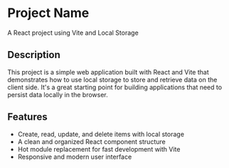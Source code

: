 # Project Name

A React project using Vite and Local Storage

## Description

This project is a simple web application built with React and Vite that demonstrates how to use local storage to store and retrieve data on the client side. It's a great starting point for building applications that need to persist data locally in the browser.

## Features

- Create, read, update, and delete items with local storage
- A clean and organized React component structure
- Hot module replacement for fast development with Vite
- Responsive and modern user interface

